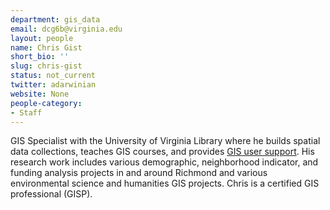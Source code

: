 ```yaml
---
department: gis_data
email: dcg6b@virginia.edu
layout: people
name: Chris Gist
short_bio: ''
slug: chris-gist
status: not_current
twitter: adarwinian
website: None
people-category:
- Staff
---
```


GIS Specialist with the University of Virginia Library where he builds spatial data collections, teaches GIS courses, and provides [GIS user support](http://guides.lib.virginia.edu/content.php?pid=62214). His research work includes various demographic, neighborhood indicator, and funding analysis projects in and around Richmond and various environmental science and humanities GIS projects. Chris is a certified GIS professional (GISP).
